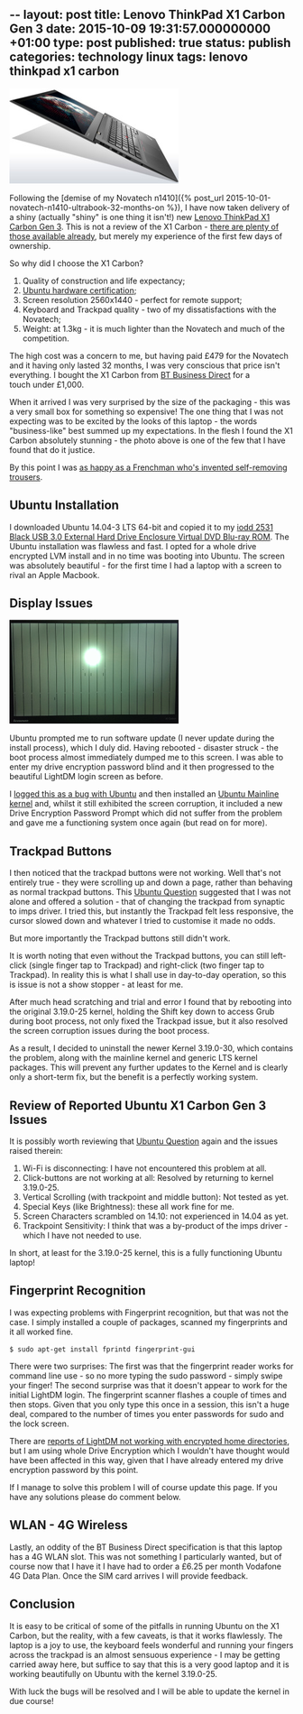 -- 
layout: post
title: Lenovo ThinkPad X1 Carbon Gen 3
date: 2015-10-09 19:31:57.000000000 +01:00
type: post
published: true
status: publish
categories: technology linux
tags: lenovo thinkpad x1 carbon
--- 

<a href="/assets/lenovo-laptop-thinkpad-x1-carbon-2-front-2.jpg"><img src="/assets/lenovo-laptop-thinkpad-x1-carbon-2-front-2_300.jpg" class="image-right" alt="Lenovo ThinkPad X1 Carbon Gen 3"></a>

Following the [demise of my Novatech
n1410]({% post_url 2015-10-01-novatech-n1410-ultrabook-32-months-on %}),
I have now taken delivery of a shiny (actually "shiny" is one thing it
isn't!) new [Lenovo ThinkPad X1 Carbon Gen
3](http://shop.lenovo.com/gb/en/laptops/thinkpad/x-series/x1-carbon/).
This is not a review of the X1 Carbon - [there are plenty of those
available already](http://lmgtfy.com/?q=review+x1+carbon+3rd+gen), but
merely my experience of the first few days of ownership.

So why did I choose the X1 Carbon?

1.  Quality of construction and life expectancy;
2.  [Ubuntu hardware
    certification](http://www.ubuntu.com/certification/hardware/201411-16196/);
3.  Screen resolution 2560x1440 - perfect for remote support;
4.  Keyboard and Trackpad quality - two of my dissatisfactions with the
    Novatech;
5.  Weight: at 1.3kg - it is much lighter than the Novatech and much of
    the competition.

The high cost was a concern to me, but having paid £479 for the Novatech
and it having only lasted 32 months, I was very conscious that price
isn't everything. I bought the X1 Carbon from [BT Business
Direct](http://www.businessdirect.bt.com/products/lenovo-thinkpad-x1-carbon-intel-core-i5-5200u-8gb-256gb-ssd-14--windows-7-professional-64-bit-20bs006euk-B758.html)
for a touch under £1,000.

When it arrived I was very surprised by the size of the packaging - this
was a very small box for something so expensive! The one thing that I
was not expecting was to be excited by the looks of this laptop - the
words "business-like" best summed up my expectations. In the flesh I
found the X1 Carbon absolutely stunning - the photo above is one of the
few that I have found that do it justice.

By this point I was [as happy as a Frenchman who's invented
self-removing
trousers](http://www.bbc.co.uk/comedy/blackadder/episodes/three/three_ink.shtml).

Ubuntu Installation
-------------------

I downloaded Ubuntu 14.04-3 LTS
64-bit and copied it to my [iodd 2531 Black USB 3.0 External Hard Drive
Enclosure Virtual DVD Blu-ray
ROM](http://www.amazon.co.uk/gp/product/B00S65FARE/ref=as_li_tl?ie=UTF8&camp=1634&creative=19450&creativeASIN=B00S65FARE&linkCode=as2&tag=robsquadnet-21).
The Ubuntu installation was flawless and fast. I opted for a whole drive
encrypted LVM install and in no time was booting into Ubuntu. The screen
was absolutely beautiful - for the first time I had a laptop with a
screen to rival an Apple Macbook.

Display Issues
--------------

<img src="/assets/imag1412_300.jpg" class="image-right" alt="Screen corruption">

Ubuntu prompted me to run software update (I never update during the install
process), which I duly did. Having rebooted - disaster struck - the boot
process almost immediately dumped me to this screen. I was able to enter my
drive encryption password blind and it then progressed to the
beautiful LightDM login screen as before.

I [logged this as a bug with
Ubuntu](https://bugs.launchpad.net/ubuntu/+source/plymouth/+bug/1503716) and
then installed an [Ubuntu Mainline
kernel](http://kernel.ubuntu.com/~kernel-ppa/mainline/v3.19.8-ckt7-vivid/) and, whilst
it still exhibited the screen corruption, it included a new Drive
Encryption Password Prompt which did not suffer from the problem and
gave me a functioning system once again (but read on for more).

Trackpad Buttons
----------------

I then noticed that the trackpad buttons were not working. Well that's
not entirely true - they were scrolling up and down a page, rather than
behaving as normal trackpad buttons. This [Ubuntu
Question](http://askubuntu.com/questions/599477/lenovo-x1-carbon-2015-3rd-gen-20-bs-trackpoint-clickpad-and-wifi)
suggested that I was not alone and offered a solution - that of changing
the trackpad from synaptic to imps driver. I tried this, but instantly
the Trackpad felt less responsive, the cursor slowed down and whatever I
tried to customise it made no odds.

But more importantly the Trackpad buttons still didn't work.

It is worth noting that even without the Trackpad buttons, you can still
left-click (single finger tap to Trackpad) and right-click (two finger
tap to Trackpad). In reality this is what I shall use in day-to-day
operation, so this is issue is not a show stopper - at least for me.

After much head scratching and trial and error I found that by rebooting
into the original 3.19.0-25 kernel, holding the Shift key down to access
Grub during boot process, not only fixed the Trackpad issue, but it also
resolved the screen corruption issues during the boot process.

As a result, I decided to uninstall the newer Kernel 3.19.0-30, which
contains the problem, along with the mainline kernel and generic LTS
kernel packages. This will prevent any further updates to the
Kernel and is clearly only a short-term fix, but the benefit is a
perfectly working system.

Review of Reported Ubuntu X1 Carbon Gen 3 Issues
------------------------------------------------

It is possibly worth reviewing that [Ubuntu
Question](http://askubuntu.com/questions/599477/lenovo-x1-carbon-2015-3rd-gen-20-bs-trackpoint-clickpad-and-wifi)
again and the issues raised therein:

 1. Wi-Fi is disconnecting: I have not encountered this problem at all.
 2. Click-buttons are not working at all: Resolved by returning to kernel
    3.19.0-25.
 3. Vertical Scrolling (with trackpoint and middle button): Not tested
    as yet.
 4. Special Keys (like Brightness): these all work fine for me.
 5. Screen Characters scrambled on 14.10: not experienced in 14.04 as
    yet.
 6. Trackpoint Sensitivity: I think that was a by-product of the imps
    driver - which I have not needed to use.

In short, at least for the 3.19.0-25 kernel, this is a fully functioning
Ubuntu laptop!

Fingerprint Recognition
-----------------------

I was expecting problems with Fingerprint recognition, but that was not
the case. I simply installed a couple of packages, scanned my
fingerprints and it all worked fine.

    $ sudo apt-get install fprintd fingerprint-gui

There were two surprises: The first was that the fingerprint reader
works for command line use - so no more typing the sudo password -
simply swipe your finger! The second surprise was that it doesn't appear
to work for the initial LightDM login. The fingerprint scanner flashes a
couple of times and then stops. Given that you only type this once in a
session, this isn't a huge deal, compared to the number of times you
enter passwords for sudo and the lock screen.

There are [reports of LightDM not working with encrypted home
directories](https://bugs.launchpad.net/ubuntu/+source/libfprint/+bug/998367),
but I am using whole Drive Encryption which I wouldn't have thought
would have been affected in this way, given that I have already entered
my drive encryption password by this point.

If I manage to solve this problem I will of course update this page. If
you have any solutions please do comment below.

WLAN - 4G Wireless
------------------

Lastly, an oddity of the BT Business Direct specification is that this
laptop has a 4G WLAN slot. This was not something I particularly wanted,
but of course now that I have it I have had to order a £6.25 per month
Vodafone 4G Data Plan. Once the SIM card arrives I will provide
feedback.

Conclusion
----------

It is easy to be critical of some of the pitfalls in running Ubuntu on
the X1 Carbon, but the reality, with a few caveats, is that it works
flawlessly. The laptop is a joy to use, the keyboard feels wonderful and
running your fingers across the trackpad is an almost sensuous
experience - I may be getting carried away here, but suffice to say that
this is a very good laptop and it is working beautifully on Ubuntu with
the kernel 3.19.0-25.

With luck the bugs will be resolved and I will be able to update the
kernel in due course!

